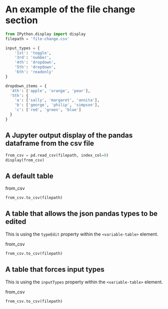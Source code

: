 <!-- markdownlint-disable MD033 -->

# An example of the file change section

<section-start>

```python
from IPython.display import display
filepath = 'file-change.csv'

input_types = {
    '1st': 'toggle',
    '3rd': 'number',
    '4th': 'dropdown',
    '5th': 'dropdown',
    '6th': 'readonly'
}

dropdown_items = {
  '4th': ['apple', 'orange', 'pear'],
  '5th': {
    'a': ['sally', 'margaret', 'annita'],
    'b': ['george', 'philip', 'simpson'],
    'c': ['red', 'green', 'blue']
  }
}
```

</section-start>

## A Jupyter output display of the pandas dataframe from the csv file

<section-filechange paths="[filepath]">

```python
from_csv = pd.read_csv(filepath, index_col=0)
display(from_csv)
```

</section-filechange>

## A default table

<section-live>

<variable-table>from_csv</variable-table>

```python
from_csv.to_csv(filepath)
```

</section-live>

## A table that allows the json pandas types to be edited

This is using the `typeEdit` property within the `<variable-table>` element.

<section-live>

<variable-table typeEdit>from_csv</variable-table>

```python
from_csv.to_csv(filepath)
```

</section-live>

## A table that forces input types

This is using the `inputTypes` property within the `<variable-table>` element.

<section-live>

<variable-table inputTypes="input_types" dropdownItems="dropdown_items">from_csv</variable-table>

```python
from_csv.to_csv(filepath)
```

</section-live>
